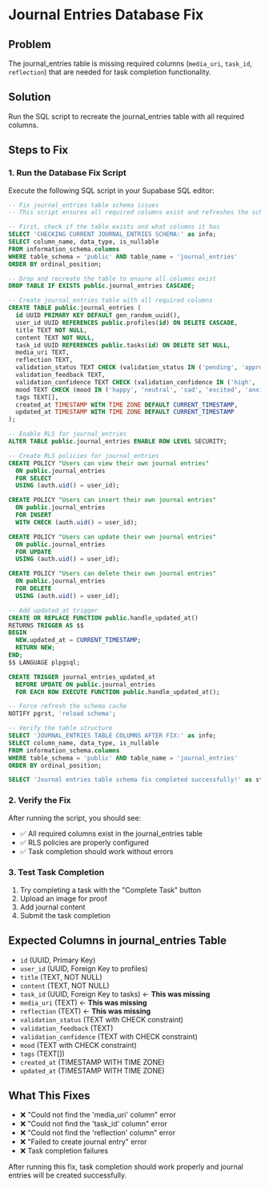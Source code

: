 # Journal Entries Database Fix

## Problem
The journal_entries table is missing required columns (`media_uri`, `task_id`, `reflection`) that are needed for task completion functionality.

## Solution
Run the SQL script to recreate the journal_entries table with all required columns.

## Steps to Fix

### 1. Run the Database Fix Script
Execute the following SQL script in your Supabase SQL editor:

```sql
-- Fix journal_entries table schema issues
-- This script ensures all required columns exist and refreshes the schema cache

-- First, check if the table exists and what columns it has
SELECT 'CHECKING CURRENT JOURNAL_ENTRIES SCHEMA:' as info;
SELECT column_name, data_type, is_nullable 
FROM information_schema.columns 
WHERE table_schema = 'public' AND table_name = 'journal_entries'
ORDER BY ordinal_position;

-- Drop and recreate the table to ensure all columns exist
DROP TABLE IF EXISTS public.journal_entries CASCADE;

-- Create journal_entries table with all required columns
CREATE TABLE public.journal_entries (
  id UUID PRIMARY KEY DEFAULT gen_random_uuid(),
  user_id UUID REFERENCES public.profiles(id) ON DELETE CASCADE,
  title TEXT NOT NULL,
  content TEXT NOT NULL,
  task_id UUID REFERENCES public.tasks(id) ON DELETE SET NULL,
  media_uri TEXT,
  reflection TEXT,
  validation_status TEXT CHECK (validation_status IN ('pending', 'approved', 'rejected')),
  validation_feedback TEXT,
  validation_confidence TEXT CHECK (validation_confidence IN ('high', 'medium', 'low')),
  mood TEXT CHECK (mood IN ('happy', 'neutral', 'sad', 'excited', 'anxious', 'grateful')),
  tags TEXT[],
  created_at TIMESTAMP WITH TIME ZONE DEFAULT CURRENT_TIMESTAMP,
  updated_at TIMESTAMP WITH TIME ZONE DEFAULT CURRENT_TIMESTAMP
);

-- Enable RLS for journal_entries
ALTER TABLE public.journal_entries ENABLE ROW LEVEL SECURITY;

-- Create RLS policies for journal_entries
CREATE POLICY "Users can view their own journal entries"
  ON public.journal_entries
  FOR SELECT
  USING (auth.uid() = user_id);

CREATE POLICY "Users can insert their own journal entries"
  ON public.journal_entries
  FOR INSERT
  WITH CHECK (auth.uid() = user_id);

CREATE POLICY "Users can update their own journal entries"
  ON public.journal_entries
  FOR UPDATE
  USING (auth.uid() = user_id);

CREATE POLICY "Users can delete their own journal entries"
  ON public.journal_entries
  FOR DELETE
  USING (auth.uid() = user_id);

-- Add updated_at trigger
CREATE OR REPLACE FUNCTION public.handle_updated_at()
RETURNS TRIGGER AS $$
BEGIN
  NEW.updated_at = CURRENT_TIMESTAMP;
  RETURN NEW;
END;
$$ LANGUAGE plpgsql;

CREATE TRIGGER journal_entries_updated_at
  BEFORE UPDATE ON public.journal_entries
  FOR EACH ROW EXECUTE FUNCTION public.handle_updated_at();

-- Force refresh the schema cache
NOTIFY pgrst, 'reload schema';

-- Verify the table structure
SELECT 'JOURNAL_ENTRIES TABLE COLUMNS AFTER FIX:' as info;
SELECT column_name, data_type, is_nullable 
FROM information_schema.columns 
WHERE table_schema = 'public' AND table_name = 'journal_entries'
ORDER BY ordinal_position;

SELECT 'Journal entries table schema fix completed successfully!' as status;
```

### 2. Verify the Fix
After running the script, you should see:
- ✅ All required columns exist in the journal_entries table
- ✅ RLS policies are properly configured
- ✅ Task completion should work without errors

### 3. Test Task Completion
1. Try completing a task with the "Complete Task" button
2. Upload an image for proof
3. Add journal content
4. Submit the task completion

## Expected Columns in journal_entries Table
- `id` (UUID, Primary Key)
- `user_id` (UUID, Foreign Key to profiles)
- `title` (TEXT, NOT NULL)
- `content` (TEXT, NOT NULL)
- `task_id` (UUID, Foreign Key to tasks) ← **This was missing**
- `media_uri` (TEXT) ← **This was missing**
- `reflection` (TEXT) ← **This was missing**
- `validation_status` (TEXT with CHECK constraint)
- `validation_feedback` (TEXT)
- `validation_confidence` (TEXT with CHECK constraint)
- `mood` (TEXT with CHECK constraint)
- `tags` (TEXT[])
- `created_at` (TIMESTAMP WITH TIME ZONE)
- `updated_at` (TIMESTAMP WITH TIME ZONE)

## What This Fixes
- ❌ "Could not find the 'media_uri' column" error
- ❌ "Could not find the 'task_id' column" error
- ❌ "Could not find the 'reflection' column" error
- ❌ "Failed to create journal entry" error
- ❌ Task completion failures

After running this fix, task completion should work properly and journal entries will be created successfully.
